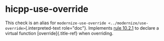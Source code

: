 # hicpp-use-override

This check is an alias for
`modernize-use-override <../modernize/use-override>`{.interpreted-text
role="doc"}. Implements [rule
10.2.1](https://www.perforce.com/resources/qac/high-integrity-cpp-coding-standard/derived-classes)
to declare a virtual function [override]{.title-ref} when overriding.
